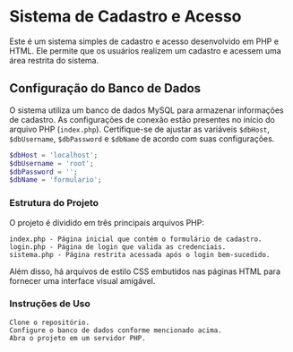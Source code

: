 # Sistema de Cadastro e Acesso

Este é um sistema simples de cadastro e acesso desenvolvido em PHP e HTML. Ele permite que os usuários realizem um cadastro e acessem uma área restrita do sistema.

## Configuração do Banco de Dados

O sistema utiliza um banco de dados MySQL para armazenar informações de cadastro. As configurações de conexão estão presentes no início do arquivo PHP (`index.php`). Certifique-se de ajustar as variáveis `$dbHost`, `$dbUsername`, `$dbPassword` e `$dbName` de acordo com suas configurações.

```php
$dbHost = 'localhost';
$dbUsername = 'root';
$dbPassword = '';
$dbName = 'formulario';
```

### Estrutura do Projeto

O projeto é dividido em três principais arquivos PHP:

    index.php - Página inicial que contém o formulário de cadastro.
    login.php - Página de login que valida as credenciais.
    sistema.php - Página restrita acessada após o login bem-sucedido.

Além disso, há arquivos de estilo CSS embutidos nas páginas HTML para fornecer uma interface visual amigável.

### Instruções de Uso

    Clone o repositório.
    Configure o banco de dados conforme mencionado acima.
    Abra o projeto em um servidor PHP.

